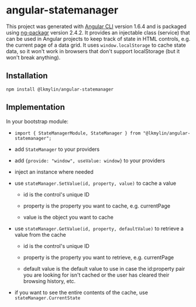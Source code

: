 # angular-statemanager

This project was generated with [Angular CLI](https://github.com/angular/angular-cli) version 1.6.4
and is packaged using [ng-packagr](https://github.com/dherges/ng-packagr) version 2.4.2. It provides
an injectable class (service) that can be used in Angular projects to keep track of state in HTML controls,
e.g. the current page of a data grid. It uses `window.localStorage` to cache state data, so it won't work
in browsers that don't support localStorage (but it won't break anything).

## Installation

`npm install @lkmylin/angular-statemanager`

## Implementation

In your bootstrap module:

* `import { StateManagerModule, StateManager } from "@lkmylin/angular-statemanager";`

* add `StateManager` to your providers

* add `{provide: "window", useValue: window}` to your providers

* inject an instance where needed

* use `stateManager.SetValue(id, property, value)` to cache a value

    * id is the control's unique ID

    * property is the property you want to cache, e.g. currentPage

    * value is the object you want to cache

* use `stateManager.GetValue(id, property, defaultValue)` to retrieve a value from the cache

    * id is the control's unique ID

    * property is the property you want to retrieve, e.g. currentPage

    * default value is the default value to use in case the id:property pair you are looking for isn't cached
      or the user has cleared their browsing history, etc.

* if you want to see the entire contents of the cache, use `stateManager.CurrentState`